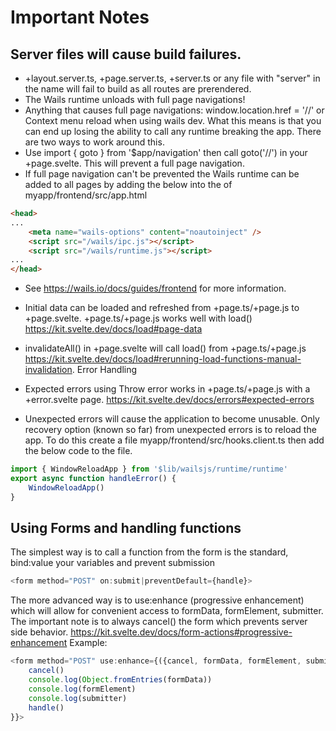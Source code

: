 # Important Notes
## Server files will cause build failures.
- +layout.server.ts, +page.server.ts, +server.ts or any file with "server" in the name will fail to build as all routes are prerendered.
- The Wails runtime unloads with full page navigations!
- Anything that causes full page navigations: window.location.href = '/<some>/<page>' or Context menu reload when using wails dev. What this means is that you can end up losing the ability to call any runtime breaking the app. There are two ways to work around this.
- Use import { goto } from '$app/navigation' then call goto('/<some>/<page>') in your +page.svelte. This will prevent a full page navigation.
- If full page navigation can't be prevented the Wails runtime can be added to all pages by adding the below into the <head> of myapp/frontend/src/app.html

```html
<head>
...
    <meta name="wails-options" content="noautoinject" />
    <script src="/wails/ipc.js"></script>
    <script src="/wails/runtime.js"></script>
...
</head>
```
- See https://wails.io/docs/guides/frontend for more information.

- Initial data can be loaded and refreshed from +page.ts/+page.js to +page.svelte.
+page.ts/+page.js works well with load() https://kit.svelte.dev/docs/load#page-data
- invalidateAll() in +page.svelte will call load() from +page.ts/+page.js https://kit.svelte.dev/docs/load#rerunning-load-functions-manual-invalidation.
Error Handling
- Expected errors using Throw error works in +page.ts/+page.js with a +error.svelte page. https://kit.svelte.dev/docs/errors#expected-errors
- Unexpected errors will cause the application to become unusable. Only recovery option (known so far) from unexpected errors is to reload the app. To do this create a file myapp/frontend/src/hooks.client.ts then add the below code to the file.

```javascript
import { WindowReloadApp } from '$lib/wailsjs/runtime/runtime' 
export async function handleError() {
    WindowReloadApp()
}
```

## Using Forms and handling functions
The simplest way is to call a function from the form is the standard, bind:value your variables and prevent submission 
```javascript
<form method="POST" on:submit|preventDefault={handle}>
```
The more advanced way is to use:enhance (progressive enhancement) which will allow for convenient access to formData, formElement, submitter. The important note is to always cancel() the form which prevents server side behavior. https://kit.svelte.dev/docs/form-actions#progressive-enhancement Example:

```javascript
<form method="POST" use:enhance={({cancel, formData, formElement, submitter}) => {
    cancel()
    console.log(Object.fromEntries(formData))
    console.log(formElement)
    console.log(submitter)
    handle()
}}>
```